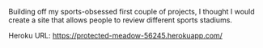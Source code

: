 Building off my sports-obsessed first couple of projects, I thought I would create a site that allows people to review different sports stadiums. 

Heroku URL: https://protected-meadow-56245.herokuapp.com/